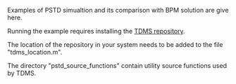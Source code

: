 Examples of PSTD simualtion and its comparison with BPM solution are give here.

Running the example requires installing the [TDMS repository](https://github.com/UCL/TDMS).

The location of the repository in your system needs to be added to the file "tdms_location.m". 

The directory "pstd_source_functions" contain utility source functions used by TDMS.
